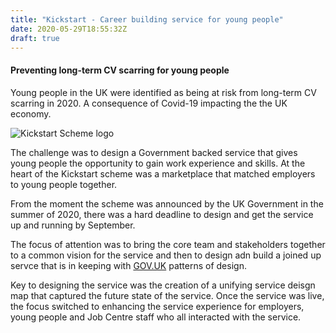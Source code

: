 ```yaml
---
title: "Kickstart - Career building service for young people"
date: 2020-05-29T18:55:32Z
draft: true
---
```


#### Preventing long-term CV scarring for young people

Young people in the UK were identified as being at risk from long-term CV scarring in 2020. A consequence of Covid-19 impacting the the UK economy.

![Kickstart Scheme logo](/img/Kickstartgateway.png)

The challenge was to design a Government backed service that gives young people the opportunity to gain work experience and skills. At the heart of the Kickstart scheme was a marketplace that matched employers to young people together.   

From the moment the scheme was announced by the UK Government in the summer of 2020, there was a hard deadline to design and get the service up and running by September. 

The focus of attention was to bring the core team and stakeholders together to a common vision for the service and then to design adn build a joined up servce that is in keeping with [GOV.UK](https://design-system.service.gov.uk/) patterns of design.

Key to designing the service was the creation of a unifying service deisgn map that captured the future state of the service. Once the service was live, the focus switched to enhancing the service experience for employers, young people and Job Centre staff who all interacted with the service.      